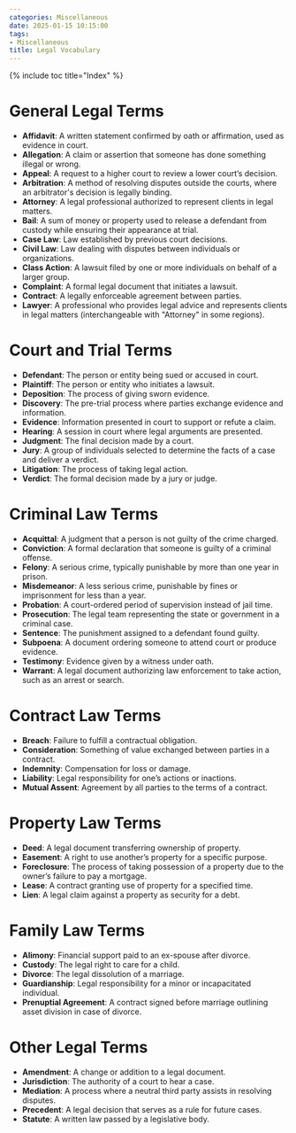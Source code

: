 ```yaml
---
categories: Miscellaneous
date: 2025-01-15 10:15:00
tags:
- Miscellaneous
title: Legal Vocabulary
---
```


{% include toc title="Index" %}


# General Legal Terms
- **Affidavit**: A written statement confirmed by oath or affirmation, used as evidence in court.
- **Allegation**: A claim or assertion that someone has done something illegal or wrong.
- **Appeal**: A request to a higher court to review a lower court’s decision.
- **Arbitration**: A method of resolving disputes outside the courts, where an arbitrator's decision is legally binding.
- **Attorney**: A legal professional authorized to represent clients in legal matters.
- **Bail**: A sum of money or property used to release a defendant from custody while ensuring their appearance at trial.
- **Case Law**: Law established by previous court decisions.
- **Civil Law**: Law dealing with disputes between individuals or organizations.
- **Class Action**: A lawsuit filed by one or more individuals on behalf of a larger group.
- **Complaint**: A formal legal document that initiates a lawsuit.
- **Contract**: A legally enforceable agreement between parties.
- **Lawyer**: A professional who provides legal advice and represents clients in legal matters (interchangeable with "Attorney" in some regions).

# Court and Trial Terms
- **Defendant**: The person or entity being sued or accused in court.
- **Plaintiff**: The person or entity who initiates a lawsuit.
- **Deposition**: The process of giving sworn evidence.
- **Discovery**: The pre-trial process where parties exchange evidence and information.
- **Evidence**: Information presented in court to support or refute a claim.
- **Hearing**: A session in court where legal arguments are presented.
- **Judgment**: The final decision made by a court.
- **Jury**: A group of individuals selected to determine the facts of a case and deliver a verdict.
- **Litigation**: The process of taking legal action.
- **Verdict**: The formal decision made by a jury or judge.

# Criminal Law Terms
- **Acquittal**: A judgment that a person is not guilty of the crime charged.
- **Conviction**: A formal declaration that someone is guilty of a criminal offense.
- **Felony**: A serious crime, typically punishable by more than one year in prison.
- **Misdemeanor**: A less serious crime, punishable by fines or imprisonment for less than a year.
- **Probation**: A court-ordered period of supervision instead of jail time.
- **Prosecution**: The legal team representing the state or government in a criminal case.
- **Sentence**: The punishment assigned to a defendant found guilty.
- **Subpoena**: A document ordering someone to attend court or produce evidence.
- **Testimony**: Evidence given by a witness under oath.
- **Warrant**: A legal document authorizing law enforcement to take action, such as an arrest or search.

# Contract Law Terms
- **Breach**: Failure to fulfill a contractual obligation.
- **Consideration**: Something of value exchanged between parties in a contract.
- **Indemnity**: Compensation for loss or damage.
- **Liability**: Legal responsibility for one’s actions or inactions.
- **Mutual Assent**: Agreement by all parties to the terms of a contract.

# Property Law Terms
- **Deed**: A legal document transferring ownership of property.
- **Easement**: A right to use another’s property for a specific purpose.
- **Foreclosure**: The process of taking possession of a property due to the owner’s failure to pay a mortgage.
- **Lease**: A contract granting use of property for a specified time.
- **Lien**: A legal claim against a property as security for a debt.

# Family Law Terms
- **Alimony**: Financial support paid to an ex-spouse after divorce.
- **Custody**: The legal right to care for a child.
- **Divorce**: The legal dissolution of a marriage.
- **Guardianship**: Legal responsibility for a minor or incapacitated individual.
- **Prenuptial Agreement**: A contract signed before marriage outlining asset division in case of divorce.

# Other Legal Terms
- **Amendment**: A change or addition to a legal document.
- **Jurisdiction**: The authority of a court to hear a case.
- **Mediation**: A process where a neutral third party assists in resolving disputes.
- **Precedent**: A legal decision that serves as a rule for future cases.
- **Statute**: A written law passed by a legislative body.